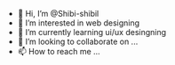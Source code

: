 - 👋 Hi, I’m @Shibi-shibil
- 👀 I’m interested in web designing
- 🌱 I’m currently learning ui/ux desingning
- 💞️ I’m looking to collaborate on ...
- 📫 How to reach me ...

<!---
Shibi-shibil/Shibi-shibil is a ✨ special ✨ repository because its `README.md` (this file) appears on your GitHub profile.
You can click the Preview link to take a look at your changes.
--->
